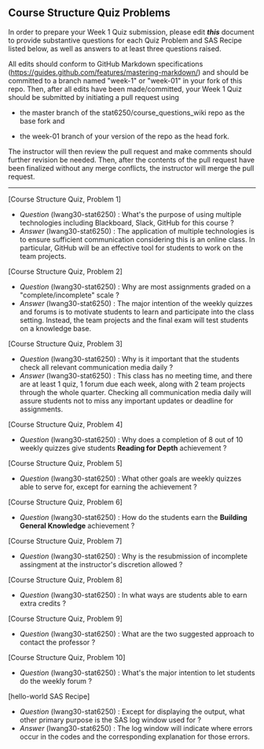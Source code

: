 ## Course Structure Quiz Problems

In order to prepare your Week 1 Quiz submission, please edit ***this*** document to provide substantive questions for each Quiz Problem and SAS Recipe listed below, as well as answers to at least three questions raised.

All edits should conform to GitHub Markdown specifications (https://guides.github.com/features/mastering-markdown/) and should be committed to a branch named "week-1" or "week-01" in your fork of this repo. Then, after all edits have been made/committed, your Week 1 Quiz should be submitted by initiating a pull request using

- the master branch of the stat6250/course_questions_wiki repo as the base fork and

- the week-01 branch of your version of the repo as the head fork.

The instructor will then review the pull request and make comments should further revision be needed. Then, after the contents of the pull request have been finalized without any merge conflicts, the instructor will merge the pull request.

********************************************************************************



[Course Structure Quiz, Problem 1]
- *Question* (lwang30-stat6250) : What's the purpose of using multiple technologies including Blackboard, Slack, GitHub for this course ?
- *Answer* (lwang30-stat6250) : The application of multiple technologies is to ensure sufficient communication considering this is an online class. In particular, GitHub will be an effective tool for students to work on the team projects.

[Course Structure Quiz, Problem 2]
- *Question* (lwang30-stat6250) : Why are most assignments graded on a "complete/incomplete" scale ?
- *Answer* (lwang30-stat6250) : The major intention of the weekly quizzes and forums is to motivate students to learn and participate into the class setting. Instead, the team projects and the final exam will test students on a knowledge base.

[Course Structure Quiz, Problem 3]
- *Question* (lwang30-stat6250) : Why is it important that the students check all relevant communication media daily ?
- *Answer* (lwang30-stat6250) : This class has no meeting time, and there are at least 1 quiz, 1 forum due each week, along with 2 team projects through the whole quarter. Checking all communication media daily will assure students not to miss any important updates or deadline for assignments. 

[Course Structure Quiz, Problem 4]
- *Question* (lwang30-stat6250) : Why does a completion of 8 out of 10 weekly quizzes give students **Reading for Depth** achievement ?

[Course Structure Quiz, Problem 5]
- *Question* (lwang30-stat6250) : What other goals are weekly quizzes able to serve for, except for earning the achievement ?

[Course Structure Quiz, Problem 6]
- *Question* (lwang30-stat6250) : How do the students earn the **Building General Knowledge** achievement ?

[Course Structure Quiz, Problem 7]
- *Question* (lwang30-stat6250) : Why is the resubmission of incomplete assingment at the instructor's discretion allowed ?

[Course Structure Quiz, Problem 8]
- *Question* (lwang30-stat6250) : In what ways are students able to earn extra credits ?

[Course Structure Quiz, Problem 9]
- *Question* (lwang30-stat6250) : What are the two suggested approach to contact the professor ?

[Course Structure Quiz, Problem 10]
- *Question* (lwang30-stat6250) : What's the major intention to let students do the weekly forum ?

[hello-world SAS Recipe]
- *Question* (lwang30-stat6250) : Except for displaying the output, what other primary purpose is the SAS log window used for ?
- *Answer* (lwang30-stat6250) : The log window will indicate where errors occur in the codes and the corresponding explanation for those errors.

